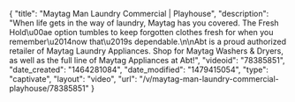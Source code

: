 {
    "title": "Maytag Man Laundry Commercial | Playhouse",
    "description": "When life gets in the way of laundry, Maytag has you covered. The Fresh Hold\u00ae option tumbles to keep forgotten clothes fresh for when you remember\u2014now that\u2019s dependable.\n\nAbt is a proud authorized retailer of Maytag Laundry Appliances. Shop for Maytag Washers & Dryers, as well as the full line of Maytag Appliances at Abt!",
    "videoid": "78385851",
    "date_created": "1464281084",
    "date_modified": "1479415054",
    "type": "captivate",
    "layout": "video",
    "url": "\/v\/maytag-man-laundry-commercial-playhouse\/78385851"
}